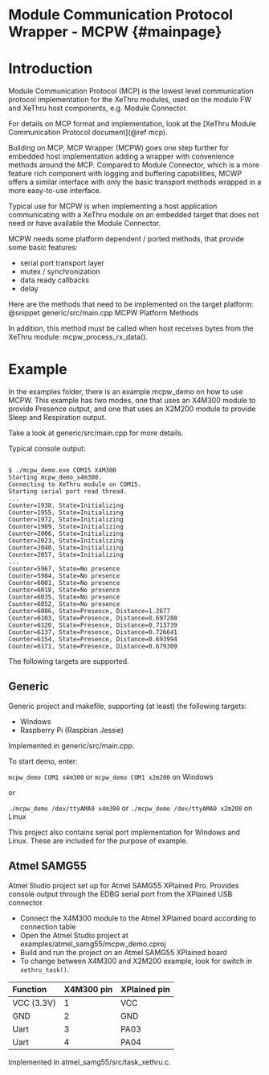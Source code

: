Module Communication Protocol Wrapper - MCPW  {#mainpage}
============================================

# Introduction

Module Communication Protocol (MCP) is the lowest level communication protocol implementation for the XeThru modules, used on the module FW and XeThru host components, e.g. Module Connector.

For details on MCP format and implementation, look at the [XeThru Module Communication Protocol document](@ref mcp).

Building on MCP, MCP Wrapper (MCPW) goes one step further for embedded host implementation adding a wrapper with convenience methods around the MCP. Compared to Module Connector, which is a more feature rich component with logging and buffering capabilities, MCWP offers a similar interface with only the basic transport methods wrapped in a more easy-to-use interface.

Typical use for MCPW is when implementing a host application communicating with a XeThru module on an embedded target that does not need or have available the Module Connector.

MCPW needs some platform dependent / ported methods, that provide some basic features:
- serial port transport layer
- mutex / synchronization
- data ready callbacks
- delay

Here are the methods that need to be implemented on the target platform:
@snippet generic/src/main.cpp MCPW Platform Methods

In addition, this method must be called when host receives bytes from the XeThru module: mcpw_process_rx_data().

# Example
In the examples folder, there is an example mcpw_demo on how to use MCPW. This example has two modes, one that uses an X4M300 module to provide Presence output, and one that uses an X2M200 module to provide Sleep and Respiration output.

Take a look at generic/src/main.cpp for more details.

Typical console output:

```

$ ./mcpw_demo.exe COM15 X4M300
Starting mcpw_demo_x4m300.
Connecting to XeThru module on COM15.
Starting serial port read thread.
...
Counter=1938, State=Initializing
Counter=1955, State=Initializing
Counter=1972, State=Initializing
Counter=1989, State=Initializing
Counter=2006, State=Initializing
Counter=2023, State=Initializing
Counter=2040, State=Initializing
Counter=2057, State=Initializing
...
Counter=5967, State=No presence
Counter=5984, State=No presence
Counter=6001, State=No presence
Counter=6018, State=No presence
Counter=6035, State=No presence
Counter=6052, State=No presence
Counter=6086, State=Presence, Distance=1.2677
Counter=6103, State=Presence, Distance=0.697288
Counter=6120, State=Presence, Distance=0.713739
Counter=6137, State=Presence, Distance=0.726641
Counter=6154, State=Presence, Distance=0.693994
Counter=6171, State=Presence, Distance=0.679309

```

The following targets are supported.

## Generic
Generic project and makefile, supporting (at least) the following targets:
- Windows
- Raspberry Pi (Raspbian Jessie)

Implemented in generic/src/main.cpp.

To start demo, enter:

`mcpw_demo COM1 x4m300` or `mcpw_demo COM1 x2m200` on Windows

or

`./mcpw_demo /dev/ttyAMA0 x4m300` or `./mcpw_demo /dev/ttyAMA0 x2m200` on Linux

This project also contains serial port implementation for Windows and Linux. These are included for the purpose of example.

## Atmel SAMG55
Atmel Studio project set up for Atmel SAMG55 XPlained Pro. Provides console output through the EDBG serial port from the XPlained USB connector.

- Connect the X4M300 module to the Atmel XPlained board according to connection table
- Open the Atmel Studio project at examples/atmel_samg55/mcpw_demo.cproj
- Build and run the project on an Atmel SAMG55 XPlained board
- To change between X4M300 and X2M200 example, look for switch in `xethru_task()`.

| Function     | X4M300 pin     | XPlained pin   |
| :----------- | :------------- | :------------- |
| VCC (3.3V)   | 1              | VCC            |
| GND          | 2              | GND            |
| Uart         | 3              | PA03           |
| Uart         | 4              | PA04           |

Implemented in atmel_samg55/src/task_xethru.c.
